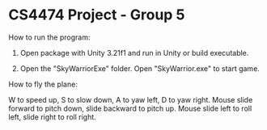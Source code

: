 
# CS4474 Project - Group 5

How to run the program:

1. Open package with Unity 3.21f1 and run in Unity or build executable.

2. Open the "SkyWarriorExe" folder. Open "SkyWarrior.exe" to start game.

How to fly the plane:

W to speed up, S to slow down, A to yaw left, D to yaw right.
Mouse slide forward to pitch down, slide backward to pitch up.
Mouse slide left to roll left, slide right to roll right.
    
